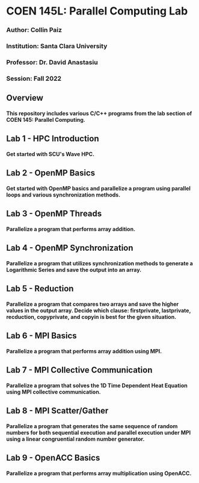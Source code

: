 # COEN 145L: Parallel Computing Lab

### Author: Collin Paiz

### Institution: Santa Clara University

### Professor: Dr. David Anastasiu

### Session: Fall 2022

## Overview

#### This repository includes various C/C++ programs from the lab section of COEN 145: Parallel Computing.

## Lab 1 - HPC Introduction

#### Get started with SCU's Wave HPC.

## Lab 2 - OpenMP Basics

#### Get started with OpenMP basics and parallelize a program using parallel loops and various synchronization methods.

## Lab 3 - OpenMP Threads

#### Parallelize a program that performs array addition.

## Lab 4 - OpenMP Synchronization

#### Parallelize a program that utilizes synchronization methods to generate a Logarithmic Series and save the output into an array.

## Lab 5 - Reduction

#### Parallelize a program that compares two arrays and save the higher values in the output array. Decide which clause: firstprivate, lastprivate, recduction, copyprivate, and copyin is best for the given situation.

## Lab 6 - MPI Basics

#### Parallelize a program that performs array addition using MPI.

## Lab 7 - MPI Collective Communication

#### Parallelize a program that solves the 1D Time Dependent Heat Equation using MPI collective communication.

## Lab 8 - MPI Scatter/Gather

#### Parallelize a program that generates the same sequence of random numbers for both sequential execution and parallel execution under MPI using a linear congruential random number generator.

## Lab 9 - OpenACC Basics

#### Parallelize a program that performs array multiplication using OpenACC.
